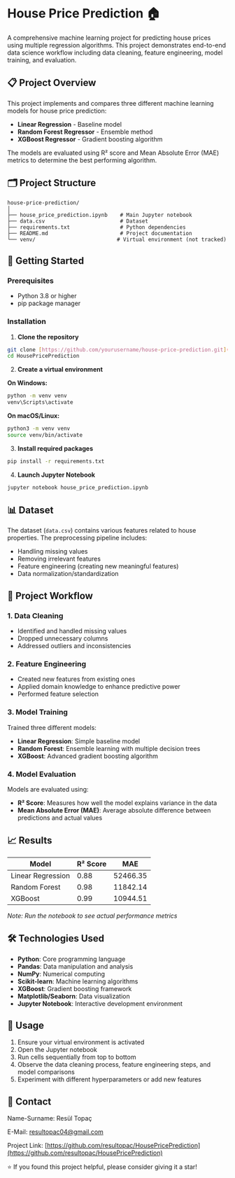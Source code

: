 # House Price Prediction 🏠

A comprehensive machine learning project for predicting house prices using multiple regression algorithms. This project demonstrates end-to-end data science workflow including data cleaning, feature engineering, model training, and evaluation.

## 📋 Project Overview

This project implements and compares three different machine learning models for house price prediction:
- **Linear Regression** - Baseline model
- **Random Forest Regressor** - Ensemble method
- **XGBoost Regressor** - Gradient boosting algorithm

The models are evaluated using R² score and Mean Absolute Error (MAE) metrics to determine the best performing algorithm.

## 🗂️ Project Structure

```
house-price-prediction/
│
├── house_price_prediction.ipynb    # Main Jupyter notebook
├── data.csv                        # Dataset
├── requirements.txt                # Python dependencies
├── README.md                       # Project documentation
└── venv/                          # Virtual environment (not tracked)
```

## 🚀 Getting Started

### Prerequisites

- Python 3.8 or higher
- pip package manager

### Installation

1. **Clone the repository**
```bash
git clone [https://github.com/yourusername/house-price-prediction.git](https://github.com/resultopac/HousePricePrediction.git)
cd HousePricePrediction
```

2. **Create a virtual environment**

**On Windows:**
```bash
python -m venv venv
venv\Scripts\activate
```

**On macOS/Linux:**
```bash
python3 -m venv venv
source venv/bin/activate
```

3. **Install required packages**
```bash
pip install -r requirements.txt
```

4. **Launch Jupyter Notebook**
```bash
jupyter notebook house_price_prediction.ipynb
```

## 📊 Dataset

The dataset (`data.csv`) contains various features related to house properties. The preprocessing pipeline includes:
- Handling missing values
- Removing irrelevant features
- Feature engineering (creating new meaningful features)
- Data normalization/standardization

## 🔧 Project Workflow

### 1. Data Cleaning
- Identified and handled missing values
- Dropped unnecessary columns
- Addressed outliers and inconsistencies

### 2. Feature Engineering
- Created new features from existing ones
- Applied domain knowledge to enhance predictive power
- Performed feature selection

### 3. Model Training
Trained three different models:
- **Linear Regression**: Simple baseline model
- **Random Forest**: Ensemble learning with multiple decision trees
- **XGBoost**: Advanced gradient boosting algorithm

### 4. Model Evaluation
Models are evaluated using:
- **R² Score**: Measures how well the model explains variance in the data
- **Mean Absolute Error (MAE)**: Average absolute difference between predictions and actual values

## 📈 Results

| Model | R² Score | MAE |
|-------|----------|-----|
| Linear Regression | 0.88 | 52466.35 |
| Random Forest | 0.98 |  11842.14 |
| XGBoost | 0.99 | 10944.51 |

*Note: Run the notebook to see actual performance metrics*

## 🛠️ Technologies Used

- **Python**: Core programming language
- **Pandas**: Data manipulation and analysis
- **NumPy**: Numerical computing
- **Scikit-learn**: Machine learning algorithms
- **XGBoost**: Gradient boosting framework
- **Matplotlib/Seaborn**: Data visualization
- **Jupyter Notebook**: Interactive development environment

## 📝 Usage

1. Ensure your virtual environment is activated
2. Open the Jupyter notebook
3. Run cells sequentially from top to bottom
4. Observe the data cleaning process, feature engineering steps, and model comparisons
5. Experiment with different hyperparameters or add new features



## 📧 Contact

Name-Surname: Resül Topaç

E-Mail: resultopac04@gmail.com

Project Link: [https://github.com/resultopac/HousePricePrediction](https://github.com/resultopac/HousePricePrediction)

⭐ If you found this project helpful, please consider giving it a star!
